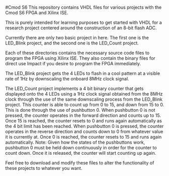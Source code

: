 #Cmod S6
This repository contains VHDL files for various projects with the Cmod S6 FPGA and Xilinx ISE.

This is purely intended for learning purposes to get started with VHDL for a research project centered around the construction of an 8-bit flash ADC.

Currently there are only two basic project in here.
The first one is the LED_Blink project, and the second one is the LED_Count project.

Each of these directories contains the necessary source code files to program the FPGA using Xilinx ISE.  They also contain the binary files for direct use Impact if you desire to program the FPGA immediately.

The LED_Blink project gets the 4 LEDs to flash in a cool pattern at a visible rate of 1Hz by downscaling the onboard 8MHz clock signal.

The LED_Count project implements a 4 bit binary counter that gets displayed onto the 4 LEDs using a 1Hz clock signal obtained from the 8MHz clock through the use of the same downscaling process from the LED_Blink project.
This counter is able to count up from 0 to 15, and down from 15 to 0.  This is done through the use of pushbutton 0.
When pushbutton 0 is not pressed, the counter operates in the forward direction and counts up to 15.  Once 15 is reached, the counter resets to 0 and runs again automatically as the 4 bit limit has been reached.
When pushbutton 0 is pressed, the counter operates in the reverse direction and counts down to 0 from whatever value it is currently at.  Once 0 is reached, the counter resets to 15 and runs again automatically.
Note: Given how the states of the pushbuttons work, pushbutton 0 must be held down continuously in order for the counter to count down.  Once it is released, the counter will start counting up again.

Feel free to download and modify these files to alter the functionality of these projects to whatever you want.